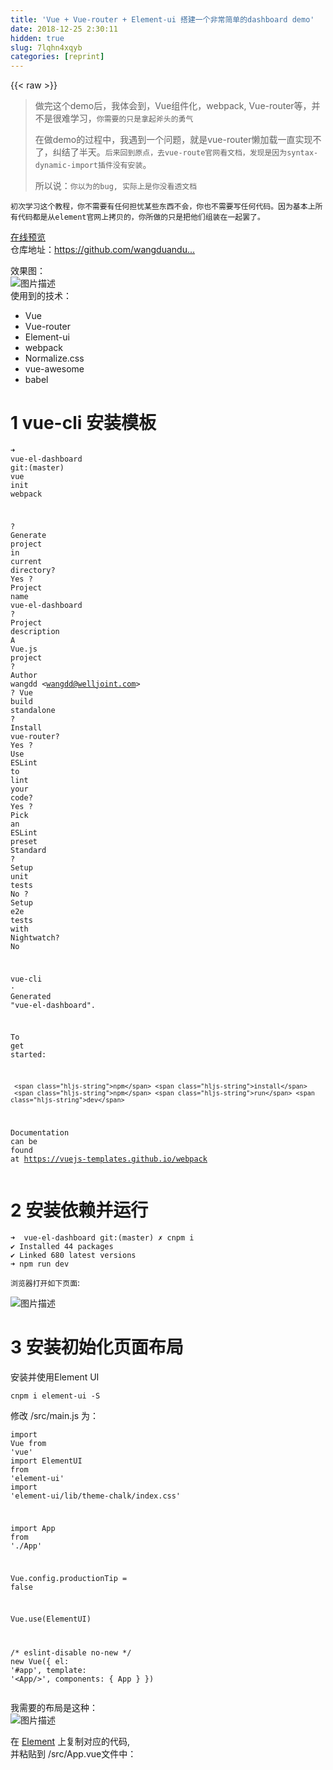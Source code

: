 ```yaml
---
title: 'Vue + Vue-router + Element-ui 搭建一个非常简单的dashboard demo' 
date: 2018-12-25 2:30:11
hidden: true
slug: 7lqhn4xqyb
categories: [reprint]
---
```


{{< raw >}}

                    
<blockquote>做完这个demo后，我体会到，Vue组件化，webpack, Vue-router等，并不是很难学习，<code>你需要的只是拿起斧头的勇气</code><p>在做demo的过程中，我遇到一个问题，就是vue-router懒加载一直实现不了，纠结了半天。<code>后来回到原点，去vue-route官网看文档，发现是因为syntax-dynamic-import插件没有安装</code>。</p>
<p>所以说：<code>你以为的bug, 实际上是你没看透文档</code></p>
</blockquote>
<p><code>初次学习这个教程，你不需要有任何担忧某些东西不会，你也不需要写任何代码。因为基本上所有代码都是从element官网上拷贝的，你所做的只是把他们组装在一起罢了。</code></p>
<p><a href="https://wangduanduan.github.io/vue-el-dashboard/#/" rel="nofollow noreferrer" target="_blank">在线预览</a><br>仓库地址：<a href="https://github.com/wangduanduan/vue-el-dashboard" rel="nofollow noreferrer" target="_blank">https://github.com/wangduandu...</a></p>
<p>效果图：<br><span class="img-wrap"><img data-src="/img/bVYzUb?w=2848&amp;h=1072" src="https://static.alili.tech/img/bVYzUb?w=2848&amp;h=1072" alt="图片描述" title="图片描述" style="cursor: pointer; display: inline;"></span><br>使用到的技术：</p>
<ul>
<li>Vue</li>
<li>Vue-router</li>
<li>Element-ui</li>
<li>webpack</li>
<li>Normalize.css</li>
<li>vue-awesome</li>
<li>babel</li>
</ul>
<h1 id="articleHeader0">1 vue-cli 安装模板</h1>
<div class="widget-codetool" style="display:none;">
      <div class="widget-codetool--inner">
      <span class="selectCode code-tool" data-toggle="tooltip" data-placement="top" title="" data-original-title="全选"></span>
      <span type="button" class="copyCode code-tool" data-toggle="tooltip" data-placement="top" data-clipboard-text="➜  vue-el-dashboard git:(master) vue init webpack

? Generate project in current directory? Yes
? Project name vue-el-dashboard
? Project description A Vue.js project
? Author wangdd <wangdd@welljoint.com>
? Vue build standalone
? Install vue-router? Yes
? Use ESLint to lint your code? Yes
? Pick an ESLint preset Standard
? Setup unit tests No
? Setup e2e tests with Nightwatch? No

   vue-cli · Generated &quot;vue-el-dashboard&quot;.

   To get started:

     npm install
     npm run dev

   Documentation can be found at https://vuejs-templates.github.io/webpack" title="" data-original-title="复制"></span>
      <span type="button" class="saveToNote code-tool" data-toggle="tooltip" data-placement="top" title="" data-original-title="放进笔记"></span>
      </div>
      </div><pre class="hljs yaml"><code><span class="hljs-string">➜</span>  <span class="hljs-string">vue-el-dashboard</span> <span class="hljs-attr">git:(master)</span> <span class="hljs-string">vue</span> <span class="hljs-string">init</span> <span class="hljs-string">webpack</span>

<span class="hljs-string">?</span> <span class="hljs-string">Generate</span> <span class="hljs-string">project</span> <span class="hljs-string">in</span> <span class="hljs-string">current</span> <span class="hljs-string">directory?</span> <span class="hljs-literal">Yes</span>
<span class="hljs-string">?</span> <span class="hljs-string">Project</span> <span class="hljs-string">name</span> <span class="hljs-string">vue-el-dashboard</span>
<span class="hljs-string">?</span> <span class="hljs-string">Project</span> <span class="hljs-string">description</span> <span class="hljs-string">A</span> <span class="hljs-string">Vue.js</span> <span class="hljs-string">project</span>
<span class="hljs-string">?</span> <span class="hljs-string">Author</span> <span class="hljs-string">wangdd</span> <span class="hljs-string">&lt;wangdd@welljoint.com&gt;</span>
<span class="hljs-string">?</span> <span class="hljs-string">Vue</span> <span class="hljs-string">build</span> <span class="hljs-string">standalone</span>
<span class="hljs-string">?</span> <span class="hljs-string">Install</span> <span class="hljs-string">vue-router?</span> <span class="hljs-literal">Yes</span>
<span class="hljs-string">?</span> <span class="hljs-string">Use</span> <span class="hljs-string">ESLint</span> <span class="hljs-string">to</span> <span class="hljs-string">lint</span> <span class="hljs-string">your</span> <span class="hljs-string">code?</span> <span class="hljs-literal">Yes</span>
<span class="hljs-string">?</span> <span class="hljs-string">Pick</span> <span class="hljs-string">an</span> <span class="hljs-string">ESLint</span> <span class="hljs-string">preset</span> <span class="hljs-string">Standard</span>
<span class="hljs-string">?</span> <span class="hljs-string">Setup</span> <span class="hljs-string">unit</span> <span class="hljs-string">tests</span> <span class="hljs-literal">No</span>
<span class="hljs-string">?</span> <span class="hljs-string">Setup</span> <span class="hljs-string">e2e</span> <span class="hljs-string">tests</span> <span class="hljs-string">with</span> <span class="hljs-string">Nightwatch?</span> <span class="hljs-literal">No</span>

   <span class="hljs-string">vue-cli</span> <span class="hljs-string">·</span> <span class="hljs-string">Generated</span> <span class="hljs-string">"vue-el-dashboard"</span><span class="hljs-string">.</span>

   <span class="hljs-string">To</span> <span class="hljs-string">get</span> <span class="hljs-attr">started:</span>

     <span class="hljs-string">npm</span> <span class="hljs-string">install</span>
     <span class="hljs-string">npm</span> <span class="hljs-string">run</span> <span class="hljs-string">dev</span>

   <span class="hljs-string">Documentation</span> <span class="hljs-string">can</span> <span class="hljs-string">be</span> <span class="hljs-string">found</span> <span class="hljs-string">at</span> <span class="hljs-attr">https://vuejs-templates.github.io/webpack</span></code></pre>
<h1 id="articleHeader1">2 安装依赖并运行</h1>
<div class="widget-codetool" style="display:none;">
      <div class="widget-codetool--inner">
      <span class="selectCode code-tool" data-toggle="tooltip" data-placement="top" title="" data-original-title="全选"></span>
      <span type="button" class="copyCode code-tool" data-toggle="tooltip" data-placement="top" data-clipboard-text="➜  vue-el-dashboard git:(master) ✗ cnpm i
✔ Installed 44 packages
✔ Linked 680 latest versions
➜ npm run dev" title="" data-original-title="复制"></span>
      <span type="button" class="saveToNote code-tool" data-toggle="tooltip" data-placement="top" title="" data-original-title="放进笔记"></span>
      </div>
      </div><pre class="hljs dockerfile"><code>➜  vue-el-dashboard git:(master) ✗ cnpm i
✔ Installed <span class="hljs-number">44</span> packages
✔ Linked <span class="hljs-number">680</span> latest versions
➜ npm <span class="hljs-keyword">run</span><span class="bash"> dev</span></code></pre>
<p><code>浏览器打开如下页面</code>:</p>
<p><span class="img-wrap"><img data-src="/img/bVYzWi?w=1928&amp;h=1188" src="https://static.alili.tech/img/bVYzWi?w=1928&amp;h=1188" alt="图片描述" title="图片描述" style="cursor: pointer; display: inline;"></span></p>
<h1 id="articleHeader2">3 安装初始化页面布局</h1>
<p>安装并使用Element UI</p>
<div class="widget-codetool" style="display:none;">
      <div class="widget-codetool--inner">
      <span class="selectCode code-tool" data-toggle="tooltip" data-placement="top" title="" data-original-title="全选"></span>
      <span type="button" class="copyCode code-tool" data-toggle="tooltip" data-placement="top" data-clipboard-text="cnpm i element-ui -S" title="" data-original-title="复制"></span>
      <span type="button" class="saveToNote code-tool" data-toggle="tooltip" data-placement="top" title="" data-original-title="放进笔记"></span>
      </div>
      </div><pre class="hljs stylus"><code style="word-break: break-word; white-space: initial;">cnpm <span class="hljs-selector-tag">i</span> element-ui -S</code></pre>
<p>修改 /src/main.js 为：</p>
<div class="widget-codetool" style="display:none;">
      <div class="widget-codetool--inner">
      <span class="selectCode code-tool" data-toggle="tooltip" data-placement="top" title="" data-original-title="全选"></span>
      <span type="button" class="copyCode code-tool" data-toggle="tooltip" data-placement="top" data-clipboard-text="import Vue from 'vue'
import ElementUI from 'element-ui'
import 'element-ui/lib/theme-chalk/index.css'

import App from './App'

Vue.config.productionTip = false

Vue.use(ElementUI)

/* eslint-disable no-new */
new Vue({
  el: '#app',
  template: '<App/>',
  components: { App }
})
" title="" data-original-title="复制"></span>
      <span type="button" class="saveToNote code-tool" data-toggle="tooltip" data-placement="top" title="" data-original-title="放进笔记"></span>
      </div>
      </div><pre class="hljs gradle"><code><span class="hljs-keyword">import</span> Vue <span class="hljs-keyword">from</span> <span class="hljs-string">'vue'</span>
<span class="hljs-keyword">import</span> ElementUI <span class="hljs-keyword">from</span> <span class="hljs-string">'element-ui'</span>
<span class="hljs-keyword">import</span> <span class="hljs-string">'element-ui/lib/theme-chalk/index.css'</span>

<span class="hljs-keyword">import</span> App <span class="hljs-keyword">from</span> <span class="hljs-string">'./App'</span>

Vue.config.productionTip = <span class="hljs-keyword">false</span>

Vue.use(ElementUI)

<span class="hljs-comment">/* eslint-disable no-new */</span>
<span class="hljs-keyword">new</span> Vue({
  el: <span class="hljs-string">'#app'</span>,
  template: <span class="hljs-string">'&lt;App/&gt;'</span>,
  components: { App }
})
</code></pre>
<p>我需要的布局是这种：<br><span class="img-wrap"><img data-src="/img/bVYzWx?w=2530&amp;h=634" src="https://static.alili.tech/img/bVYzWx?w=2530&amp;h=634" alt="图片描述" title="图片描述" style="cursor: pointer;"></span></p>
<p>在 <a href="http://element-cn.eleme.io/#/zh-CN/component/container" rel="nofollow noreferrer" target="_blank">Element</a> 上复制对应的代码,<br>并粘贴到 /src/App.vue文件中：</p>
<div class="widget-codetool" style="display:none;">
      <div class="widget-codetool--inner">
      <span class="selectCode code-tool" data-toggle="tooltip" data-placement="top" title="" data-original-title="全选"></span>
      <span type="button" class="copyCode code-tool" data-toggle="tooltip" data-placement="top" data-clipboard-text="<template>
  <div id=&quot;app&quot;>

    <el-container>
      <el-header>Header</el-header>
      <el-container>
        <el-aside width=&quot;200px&quot;>Aside</el-aside>
        <el-main>Main</el-main>
      </el-container>
    </el-container>

  </div>
</template>

<script>

export default {
  name: 'app'
}

</script>

<style>

</style>" title="" data-original-title="复制"></span>
      <span type="button" class="saveToNote code-tool" data-toggle="tooltip" data-placement="top" title="" data-original-title="放进笔记"></span>
      </div>
      </div><pre class="hljs xml"><code><span class="hljs-tag">&lt;<span class="hljs-name">template</span>&gt;</span>
  <span class="hljs-tag">&lt;<span class="hljs-name">div</span> <span class="hljs-attr">id</span>=<span class="hljs-string">"app"</span>&gt;</span>

    <span class="hljs-tag">&lt;<span class="hljs-name">el-container</span>&gt;</span>
      <span class="hljs-tag">&lt;<span class="hljs-name">el-header</span>&gt;</span>Header<span class="hljs-tag">&lt;/<span class="hljs-name">el-header</span>&gt;</span>
      <span class="hljs-tag">&lt;<span class="hljs-name">el-container</span>&gt;</span>
        <span class="hljs-tag">&lt;<span class="hljs-name">el-aside</span> <span class="hljs-attr">width</span>=<span class="hljs-string">"200px"</span>&gt;</span>Aside<span class="hljs-tag">&lt;/<span class="hljs-name">el-aside</span>&gt;</span>
        <span class="hljs-tag">&lt;<span class="hljs-name">el-main</span>&gt;</span>Main<span class="hljs-tag">&lt;/<span class="hljs-name">el-main</span>&gt;</span>
      <span class="hljs-tag">&lt;/<span class="hljs-name">el-container</span>&gt;</span>
    <span class="hljs-tag">&lt;/<span class="hljs-name">el-container</span>&gt;</span>

  <span class="hljs-tag">&lt;/<span class="hljs-name">div</span>&gt;</span>
<span class="hljs-tag">&lt;/<span class="hljs-name">template</span>&gt;</span>

<span class="hljs-tag">&lt;<span class="hljs-name">script</span>&gt;</span><span class="javascript">

<span class="hljs-keyword">export</span> <span class="hljs-keyword">default</span> {
  <span class="hljs-attr">name</span>: <span class="hljs-string">'app'</span>
}

</span><span class="hljs-tag">&lt;/<span class="hljs-name">script</span>&gt;</span>

<span class="hljs-tag">&lt;<span class="hljs-name">style</span>&gt;</span><span class="undefined">

</span><span class="hljs-tag">&lt;/<span class="hljs-name">style</span>&gt;</span></code></pre>
<p>不出意外的话，你可以在浏览器上看到如下布局：<br><span class="img-wrap"><img data-src="/img/bVYzWF?w=1118&amp;h=524" src="https://static.alili.tech/img/bVYzWF?w=1118&amp;h=524" alt="图片描述" title="图片描述" style="cursor: pointer;"></span></p>
<p><code>现在，布局就这么成了。</code></p>
<h1 id="articleHeader3">4 安装侧边菜单栏</h1>
<p>我需要侧边栏是下图右边的自定义颜色的那种菜单<br><span class="img-wrap"><img data-src="/img/bVYzWY?w=2406&amp;h=1218" src="https://static.alili.tech/img/bVYzWY?w=2406&amp;h=1218" alt="图片描述" title="图片描述" style="cursor: pointer; display: inline;"></span></p>
<p>在components文件夹下新建NavMenu.vue</p>
<div class="widget-codetool" style="display:none;">
      <div class="widget-codetool--inner">
      <span class="selectCode code-tool" data-toggle="tooltip" data-placement="top" title="" data-original-title="全选"></span>
      <span type="button" class="copyCode code-tool" data-toggle="tooltip" data-placement="top" data-clipboard-text="<template>
  <el-row class=&quot;tac&quot;>
    <el-col :span=&quot;12&quot;>
      <h5>默认颜色</h5>
      <el-menu default-active=&quot;2&quot; class=&quot;el-menu-vertical-demo&quot; @open=&quot;handleOpen&quot; @close=&quot;handleClose&quot;>
        <el-submenu index=&quot;1&quot;>
          <template slot=&quot;title&quot;>
            <i class=&quot;el-icon-location&quot;></i>
            <span>导航一</span>
          </template>
          <el-menu-item-group>
            <template slot=&quot;title&quot;>分组一</template>
            <el-menu-item index=&quot;1-1&quot;>选项1</el-menu-item>
            <el-menu-item index=&quot;1-2&quot;>选项2</el-menu-item>
          </el-menu-item-group>
          <el-menu-item-group title=&quot;分组2&quot;>
            <el-menu-item index=&quot;1-3&quot;>选项3</el-menu-item>
          </el-menu-item-group>
          <el-submenu index=&quot;1-4&quot;>
            <template slot=&quot;title&quot;>选项4</template>
            <el-menu-item index=&quot;1-4-1&quot;>选项1</el-menu-item>
          </el-submenu>
        </el-submenu>
        <el-menu-item index=&quot;2&quot;>
          <i class=&quot;el-icon-menu&quot;></i>
          <span slot=&quot;title&quot;>导航二</span>
        </el-menu-item>
        <el-menu-item index=&quot;3&quot;>
          <i class=&quot;el-icon-setting&quot;></i>
          <span slot=&quot;title&quot;>导航三</span>
        </el-menu-item>
      </el-menu>
    </el-col>
    <el-col :span=&quot;12&quot;>
      <h5>自定义颜色</h5>
      <el-menu default-active=&quot;2&quot; class=&quot;el-menu-vertical-demo&quot; @open=&quot;handleOpen&quot; @close=&quot;handleClose&quot; background-color=&quot;#545c64&quot; text-color=&quot;#fff&quot; active-text-color=&quot;#ffd04b&quot;>
        <el-submenu index=&quot;1&quot;>
          <template slot=&quot;title&quot;>
            <i class=&quot;el-icon-location&quot;></i>
            <span>导航一</span>
          </template>
          <el-menu-item-group>
            <template slot=&quot;title&quot;>分组一</template>
            <el-menu-item index=&quot;1-1&quot;>选项1</el-menu-item>
            <el-menu-item index=&quot;1-2&quot;>选项2</el-menu-item>
          </el-menu-item-group>
          <el-menu-item-group title=&quot;分组2&quot;>
            <el-menu-item index=&quot;1-3&quot;>选项3</el-menu-item>
          </el-menu-item-group>
          <el-submenu index=&quot;1-4&quot;>
            <template slot=&quot;title&quot;>选项4</template>
            <el-menu-item index=&quot;1-4-1&quot;>选项1</el-menu-item>
          </el-submenu>
        </el-submenu>
        <el-menu-item index=&quot;2&quot;>
          <i class=&quot;el-icon-menu&quot;></i>
          <span slot=&quot;title&quot;>导航二</span>
        </el-menu-item>
        <el-menu-item index=&quot;3&quot;>
          <i class=&quot;el-icon-setting&quot;></i>
          <span slot=&quot;title&quot;>导航三</span>
        </el-menu-item>
      </el-menu>
    </el-col>
  </el-row>
</template>

<script>
  export default {
    methods: {
      handleOpen(key, keyPath) {
        console.log(key, keyPath);
      },
      handleClose(key, keyPath) {
        console.log(key, keyPath);
      }
    }
  }
</script>" title="" data-original-title="复制"></span>
      <span type="button" class="saveToNote code-tool" data-toggle="tooltip" data-placement="top" title="" data-original-title="放进笔记"></span>
      </div>
      </div><pre class="hljs xml"><code><span class="hljs-tag">&lt;<span class="hljs-name">template</span>&gt;</span>
  <span class="hljs-tag">&lt;<span class="hljs-name">el-row</span> <span class="hljs-attr">class</span>=<span class="hljs-string">"tac"</span>&gt;</span>
    <span class="hljs-tag">&lt;<span class="hljs-name">el-col</span> <span class="hljs-attr">:span</span>=<span class="hljs-string">"12"</span>&gt;</span>
      <span class="hljs-tag">&lt;<span class="hljs-name">h5</span>&gt;</span>默认颜色<span class="hljs-tag">&lt;/<span class="hljs-name">h5</span>&gt;</span>
      <span class="hljs-tag">&lt;<span class="hljs-name">el-menu</span> <span class="hljs-attr">default-active</span>=<span class="hljs-string">"2"</span> <span class="hljs-attr">class</span>=<span class="hljs-string">"el-menu-vertical-demo"</span> @<span class="hljs-attr">open</span>=<span class="hljs-string">"handleOpen"</span> @<span class="hljs-attr">close</span>=<span class="hljs-string">"handleClose"</span>&gt;</span>
        <span class="hljs-tag">&lt;<span class="hljs-name">el-submenu</span> <span class="hljs-attr">index</span>=<span class="hljs-string">"1"</span>&gt;</span>
          <span class="hljs-tag">&lt;<span class="hljs-name">template</span> <span class="hljs-attr">slot</span>=<span class="hljs-string">"title"</span>&gt;</span>
            <span class="hljs-tag">&lt;<span class="hljs-name">i</span> <span class="hljs-attr">class</span>=<span class="hljs-string">"el-icon-location"</span>&gt;</span><span class="hljs-tag">&lt;/<span class="hljs-name">i</span>&gt;</span>
            <span class="hljs-tag">&lt;<span class="hljs-name">span</span>&gt;</span>导航一<span class="hljs-tag">&lt;/<span class="hljs-name">span</span>&gt;</span>
          <span class="hljs-tag">&lt;/<span class="hljs-name">template</span>&gt;</span>
          <span class="hljs-tag">&lt;<span class="hljs-name">el-menu-item-group</span>&gt;</span>
            <span class="hljs-tag">&lt;<span class="hljs-name">template</span> <span class="hljs-attr">slot</span>=<span class="hljs-string">"title"</span>&gt;</span>分组一<span class="hljs-tag">&lt;/<span class="hljs-name">template</span>&gt;</span>
            <span class="hljs-tag">&lt;<span class="hljs-name">el-menu-item</span> <span class="hljs-attr">index</span>=<span class="hljs-string">"1-1"</span>&gt;</span>选项1<span class="hljs-tag">&lt;/<span class="hljs-name">el-menu-item</span>&gt;</span>
            <span class="hljs-tag">&lt;<span class="hljs-name">el-menu-item</span> <span class="hljs-attr">index</span>=<span class="hljs-string">"1-2"</span>&gt;</span>选项2<span class="hljs-tag">&lt;/<span class="hljs-name">el-menu-item</span>&gt;</span>
          <span class="hljs-tag">&lt;/<span class="hljs-name">el-menu-item-group</span>&gt;</span>
          <span class="hljs-tag">&lt;<span class="hljs-name">el-menu-item-group</span> <span class="hljs-attr">title</span>=<span class="hljs-string">"分组2"</span>&gt;</span>
            <span class="hljs-tag">&lt;<span class="hljs-name">el-menu-item</span> <span class="hljs-attr">index</span>=<span class="hljs-string">"1-3"</span>&gt;</span>选项3<span class="hljs-tag">&lt;/<span class="hljs-name">el-menu-item</span>&gt;</span>
          <span class="hljs-tag">&lt;/<span class="hljs-name">el-menu-item-group</span>&gt;</span>
          <span class="hljs-tag">&lt;<span class="hljs-name">el-submenu</span> <span class="hljs-attr">index</span>=<span class="hljs-string">"1-4"</span>&gt;</span>
            <span class="hljs-tag">&lt;<span class="hljs-name">template</span> <span class="hljs-attr">slot</span>=<span class="hljs-string">"title"</span>&gt;</span>选项4<span class="hljs-tag">&lt;/<span class="hljs-name">template</span>&gt;</span>
            <span class="hljs-tag">&lt;<span class="hljs-name">el-menu-item</span> <span class="hljs-attr">index</span>=<span class="hljs-string">"1-4-1"</span>&gt;</span>选项1<span class="hljs-tag">&lt;/<span class="hljs-name">el-menu-item</span>&gt;</span>
          <span class="hljs-tag">&lt;/<span class="hljs-name">el-submenu</span>&gt;</span>
        <span class="hljs-tag">&lt;/<span class="hljs-name">el-submenu</span>&gt;</span>
        <span class="hljs-tag">&lt;<span class="hljs-name">el-menu-item</span> <span class="hljs-attr">index</span>=<span class="hljs-string">"2"</span>&gt;</span>
          <span class="hljs-tag">&lt;<span class="hljs-name">i</span> <span class="hljs-attr">class</span>=<span class="hljs-string">"el-icon-menu"</span>&gt;</span><span class="hljs-tag">&lt;/<span class="hljs-name">i</span>&gt;</span>
          <span class="hljs-tag">&lt;<span class="hljs-name">span</span> <span class="hljs-attr">slot</span>=<span class="hljs-string">"title"</span>&gt;</span>导航二<span class="hljs-tag">&lt;/<span class="hljs-name">span</span>&gt;</span>
        <span class="hljs-tag">&lt;/<span class="hljs-name">el-menu-item</span>&gt;</span>
        <span class="hljs-tag">&lt;<span class="hljs-name">el-menu-item</span> <span class="hljs-attr">index</span>=<span class="hljs-string">"3"</span>&gt;</span>
          <span class="hljs-tag">&lt;<span class="hljs-name">i</span> <span class="hljs-attr">class</span>=<span class="hljs-string">"el-icon-setting"</span>&gt;</span><span class="hljs-tag">&lt;/<span class="hljs-name">i</span>&gt;</span>
          <span class="hljs-tag">&lt;<span class="hljs-name">span</span> <span class="hljs-attr">slot</span>=<span class="hljs-string">"title"</span>&gt;</span>导航三<span class="hljs-tag">&lt;/<span class="hljs-name">span</span>&gt;</span>
        <span class="hljs-tag">&lt;/<span class="hljs-name">el-menu-item</span>&gt;</span>
      <span class="hljs-tag">&lt;/<span class="hljs-name">el-menu</span>&gt;</span>
    <span class="hljs-tag">&lt;/<span class="hljs-name">el-col</span>&gt;</span>
    <span class="hljs-tag">&lt;<span class="hljs-name">el-col</span> <span class="hljs-attr">:span</span>=<span class="hljs-string">"12"</span>&gt;</span>
      <span class="hljs-tag">&lt;<span class="hljs-name">h5</span>&gt;</span>自定义颜色<span class="hljs-tag">&lt;/<span class="hljs-name">h5</span>&gt;</span>
      <span class="hljs-tag">&lt;<span class="hljs-name">el-menu</span> <span class="hljs-attr">default-active</span>=<span class="hljs-string">"2"</span> <span class="hljs-attr">class</span>=<span class="hljs-string">"el-menu-vertical-demo"</span> @<span class="hljs-attr">open</span>=<span class="hljs-string">"handleOpen"</span> @<span class="hljs-attr">close</span>=<span class="hljs-string">"handleClose"</span> <span class="hljs-attr">background-color</span>=<span class="hljs-string">"#545c64"</span> <span class="hljs-attr">text-color</span>=<span class="hljs-string">"#fff"</span> <span class="hljs-attr">active-text-color</span>=<span class="hljs-string">"#ffd04b"</span>&gt;</span>
        <span class="hljs-tag">&lt;<span class="hljs-name">el-submenu</span> <span class="hljs-attr">index</span>=<span class="hljs-string">"1"</span>&gt;</span>
          <span class="hljs-tag">&lt;<span class="hljs-name">template</span> <span class="hljs-attr">slot</span>=<span class="hljs-string">"title"</span>&gt;</span>
            <span class="hljs-tag">&lt;<span class="hljs-name">i</span> <span class="hljs-attr">class</span>=<span class="hljs-string">"el-icon-location"</span>&gt;</span><span class="hljs-tag">&lt;/<span class="hljs-name">i</span>&gt;</span>
            <span class="hljs-tag">&lt;<span class="hljs-name">span</span>&gt;</span>导航一<span class="hljs-tag">&lt;/<span class="hljs-name">span</span>&gt;</span>
          <span class="hljs-tag">&lt;/<span class="hljs-name">template</span>&gt;</span>
          <span class="hljs-tag">&lt;<span class="hljs-name">el-menu-item-group</span>&gt;</span>
            <span class="hljs-tag">&lt;<span class="hljs-name">template</span> <span class="hljs-attr">slot</span>=<span class="hljs-string">"title"</span>&gt;</span>分组一<span class="hljs-tag">&lt;/<span class="hljs-name">template</span>&gt;</span>
            <span class="hljs-tag">&lt;<span class="hljs-name">el-menu-item</span> <span class="hljs-attr">index</span>=<span class="hljs-string">"1-1"</span>&gt;</span>选项1<span class="hljs-tag">&lt;/<span class="hljs-name">el-menu-item</span>&gt;</span>
            <span class="hljs-tag">&lt;<span class="hljs-name">el-menu-item</span> <span class="hljs-attr">index</span>=<span class="hljs-string">"1-2"</span>&gt;</span>选项2<span class="hljs-tag">&lt;/<span class="hljs-name">el-menu-item</span>&gt;</span>
          <span class="hljs-tag">&lt;/<span class="hljs-name">el-menu-item-group</span>&gt;</span>
          <span class="hljs-tag">&lt;<span class="hljs-name">el-menu-item-group</span> <span class="hljs-attr">title</span>=<span class="hljs-string">"分组2"</span>&gt;</span>
            <span class="hljs-tag">&lt;<span class="hljs-name">el-menu-item</span> <span class="hljs-attr">index</span>=<span class="hljs-string">"1-3"</span>&gt;</span>选项3<span class="hljs-tag">&lt;/<span class="hljs-name">el-menu-item</span>&gt;</span>
          <span class="hljs-tag">&lt;/<span class="hljs-name">el-menu-item-group</span>&gt;</span>
          <span class="hljs-tag">&lt;<span class="hljs-name">el-submenu</span> <span class="hljs-attr">index</span>=<span class="hljs-string">"1-4"</span>&gt;</span>
            <span class="hljs-tag">&lt;<span class="hljs-name">template</span> <span class="hljs-attr">slot</span>=<span class="hljs-string">"title"</span>&gt;</span>选项4<span class="hljs-tag">&lt;/<span class="hljs-name">template</span>&gt;</span>
            <span class="hljs-tag">&lt;<span class="hljs-name">el-menu-item</span> <span class="hljs-attr">index</span>=<span class="hljs-string">"1-4-1"</span>&gt;</span>选项1<span class="hljs-tag">&lt;/<span class="hljs-name">el-menu-item</span>&gt;</span>
          <span class="hljs-tag">&lt;/<span class="hljs-name">el-submenu</span>&gt;</span>
        <span class="hljs-tag">&lt;/<span class="hljs-name">el-submenu</span>&gt;</span>
        <span class="hljs-tag">&lt;<span class="hljs-name">el-menu-item</span> <span class="hljs-attr">index</span>=<span class="hljs-string">"2"</span>&gt;</span>
          <span class="hljs-tag">&lt;<span class="hljs-name">i</span> <span class="hljs-attr">class</span>=<span class="hljs-string">"el-icon-menu"</span>&gt;</span><span class="hljs-tag">&lt;/<span class="hljs-name">i</span>&gt;</span>
          <span class="hljs-tag">&lt;<span class="hljs-name">span</span> <span class="hljs-attr">slot</span>=<span class="hljs-string">"title"</span>&gt;</span>导航二<span class="hljs-tag">&lt;/<span class="hljs-name">span</span>&gt;</span>
        <span class="hljs-tag">&lt;/<span class="hljs-name">el-menu-item</span>&gt;</span>
        <span class="hljs-tag">&lt;<span class="hljs-name">el-menu-item</span> <span class="hljs-attr">index</span>=<span class="hljs-string">"3"</span>&gt;</span>
          <span class="hljs-tag">&lt;<span class="hljs-name">i</span> <span class="hljs-attr">class</span>=<span class="hljs-string">"el-icon-setting"</span>&gt;</span><span class="hljs-tag">&lt;/<span class="hljs-name">i</span>&gt;</span>
          <span class="hljs-tag">&lt;<span class="hljs-name">span</span> <span class="hljs-attr">slot</span>=<span class="hljs-string">"title"</span>&gt;</span>导航三<span class="hljs-tag">&lt;/<span class="hljs-name">span</span>&gt;</span>
        <span class="hljs-tag">&lt;/<span class="hljs-name">el-menu-item</span>&gt;</span>
      <span class="hljs-tag">&lt;/<span class="hljs-name">el-menu</span>&gt;</span>
    <span class="hljs-tag">&lt;/<span class="hljs-name">el-col</span>&gt;</span>
  <span class="hljs-tag">&lt;/<span class="hljs-name">el-row</span>&gt;</span>
<span class="hljs-tag">&lt;/<span class="hljs-name">template</span>&gt;</span>

<span class="hljs-tag">&lt;<span class="hljs-name">script</span>&gt;</span><span class="javascript">
  <span class="hljs-keyword">export</span> <span class="hljs-keyword">default</span> {
    <span class="hljs-attr">methods</span>: {
      handleOpen(key, keyPath) {
        <span class="hljs-built_in">console</span>.log(key, keyPath);
      },
      handleClose(key, keyPath) {
        <span class="hljs-built_in">console</span>.log(key, keyPath);
      }
    }
  }
</span><span class="hljs-tag">&lt;/<span class="hljs-name">script</span>&gt;</span></code></pre>
<p>然后将NavMenu组件导入到App.vue中, 修改App.vue：</p>
<div class="widget-codetool" style="display:none;">
      <div class="widget-codetool--inner">
      <span class="selectCode code-tool" data-toggle="tooltip" data-placement="top" title="" data-original-title="全选"></span>
      <span type="button" class="copyCode code-tool" data-toggle="tooltip" data-placement="top" data-clipboard-text="<template>
  <div id=&quot;app&quot;>

    <el-container>
      <el-header>Header</el-header>
      <el-container>
        <el-aside width=&quot;200px&quot;>
          <navmenu></navmenu>
        </el-aside>
        <el-main>Main</el-main>
      </el-container>
    </el-container>

  </div>
</template>

<script>
import NavMenu from '@/components/NavMenu'

export default {
  name: 'app',
  components: {
    'navmenu': NavMenu
  }
}

</script>

<style>

</style>
" title="" data-original-title="复制"></span>
      <span type="button" class="saveToNote code-tool" data-toggle="tooltip" data-placement="top" title="" data-original-title="放进笔记"></span>
      </div>
      </div><pre class="hljs xml"><code><span class="hljs-tag">&lt;<span class="hljs-name">template</span>&gt;</span>
  <span class="hljs-tag">&lt;<span class="hljs-name">div</span> <span class="hljs-attr">id</span>=<span class="hljs-string">"app"</span>&gt;</span>

    <span class="hljs-tag">&lt;<span class="hljs-name">el-container</span>&gt;</span>
      <span class="hljs-tag">&lt;<span class="hljs-name">el-header</span>&gt;</span>Header<span class="hljs-tag">&lt;/<span class="hljs-name">el-header</span>&gt;</span>
      <span class="hljs-tag">&lt;<span class="hljs-name">el-container</span>&gt;</span>
        <span class="hljs-tag">&lt;<span class="hljs-name">el-aside</span> <span class="hljs-attr">width</span>=<span class="hljs-string">"200px"</span>&gt;</span>
          <span class="hljs-tag">&lt;<span class="hljs-name">navmenu</span>&gt;</span><span class="hljs-tag">&lt;/<span class="hljs-name">navmenu</span>&gt;</span>
        <span class="hljs-tag">&lt;/<span class="hljs-name">el-aside</span>&gt;</span>
        <span class="hljs-tag">&lt;<span class="hljs-name">el-main</span>&gt;</span>Main<span class="hljs-tag">&lt;/<span class="hljs-name">el-main</span>&gt;</span>
      <span class="hljs-tag">&lt;/<span class="hljs-name">el-container</span>&gt;</span>
    <span class="hljs-tag">&lt;/<span class="hljs-name">el-container</span>&gt;</span>

  <span class="hljs-tag">&lt;/<span class="hljs-name">div</span>&gt;</span>
<span class="hljs-tag">&lt;/<span class="hljs-name">template</span>&gt;</span>

<span class="hljs-tag">&lt;<span class="hljs-name">script</span>&gt;</span><span class="javascript">
<span class="hljs-keyword">import</span> NavMenu <span class="hljs-keyword">from</span> <span class="hljs-string">'@/components/NavMenu'</span>

<span class="hljs-keyword">export</span> <span class="hljs-keyword">default</span> {
  <span class="hljs-attr">name</span>: <span class="hljs-string">'app'</span>,
  <span class="hljs-attr">components</span>: {
    <span class="hljs-string">'navmenu'</span>: NavMenu
  }
}

</span><span class="hljs-tag">&lt;/<span class="hljs-name">script</span>&gt;</span>

<span class="hljs-tag">&lt;<span class="hljs-name">style</span>&gt;</span><span class="undefined">

</span><span class="hljs-tag">&lt;/<span class="hljs-name">style</span>&gt;</span>
</code></pre>
<p>这里要解释一下这条语句, 该语句中的<code>@</code>, 符号是什么意思？</p>
<div class="widget-codetool" style="display:none;">
      <div class="widget-codetool--inner">
      <span class="selectCode code-tool" data-toggle="tooltip" data-placement="top" title="" data-original-title="全选"></span>
      <span type="button" class="copyCode code-tool" data-toggle="tooltip" data-placement="top" data-clipboard-text="import NavMenu from '@/components/NavMenu'" title="" data-original-title="复制"></span>
      <span type="button" class="saveToNote code-tool" data-toggle="tooltip" data-placement="top" title="" data-original-title="放进笔记"></span>
      </div>
      </div><pre class="hljs clean"><code style="word-break: break-word; white-space: initial;"><span class="hljs-keyword">import</span> NavMenu <span class="hljs-keyword">from</span> <span class="hljs-string">'@/components/NavMenu'</span></code></pre>
<p>在build/webpack.base.conf.js中有如下代码, alias就是起别名，<code>@符号就是代表src路径， 所以@/components/NavMenu就是src/components/NavMenu</code>。 这样webpack就知道如何引入文件了。这样做的好处是不必到处去写<code>src</code>了。</p>
<div class="widget-codetool" style="display:none;">
      <div class="widget-codetool--inner">
      <span class="selectCode code-tool" data-toggle="tooltip" data-placement="top" title="" data-original-title="全选"></span>
      <span type="button" class="copyCode code-tool" data-toggle="tooltip" data-placement="top" data-clipboard-text="  resolve: {
    extensions: ['.js', '.vue', '.json'],
    alias: {
      'vue$': 'vue/dist/vue.esm.js',
      '@': resolve('src'),
    }
  }," title="" data-original-title="复制"></span>
      <span type="button" class="saveToNote code-tool" data-toggle="tooltip" data-placement="top" title="" data-original-title="放进笔记"></span>
      </div>
      </div><pre class="hljs css"><code>  <span class="hljs-selector-tag">resolve</span>: {
    <span class="hljs-attribute">extensions</span>: [<span class="hljs-string">'.js'</span>, <span class="hljs-string">'.vue'</span>, <span class="hljs-string">'.json'</span>],
    alias: {
      <span class="hljs-string">'vue$'</span>: <span class="hljs-string">'vue/dist/vue.esm.js'</span>,
      <span class="hljs-string">'@'</span>: <span class="hljs-built_in">resolve</span>(<span class="hljs-string">'src'</span>),
    }
  },</code></pre>
<p>现在打开浏览器，应该可以看到如下界面：<br><span class="img-wrap"><img data-src="/img/bVYzW6?w=1322&amp;h=922" src="https://static.alili.tech/img/bVYzW6?w=1322&amp;h=922" alt="图片描述" title="图片描述" style="cursor: pointer;"></span></p>
<p>可以看到菜单已经引入进来了，但是是两个菜单，下面我们需要修改一下，只要右边的菜单，并删除一些多余的元素。<br>修改NavMenu.vue文件。</p>
<div class="widget-codetool" style="display:none;">
      <div class="widget-codetool--inner">
      <span class="selectCode code-tool" data-toggle="tooltip" data-placement="top" title="" data-original-title="全选"></span>
      <span type="button" class="copyCode code-tool" data-toggle="tooltip" data-placement="top" data-clipboard-text="<template>
  <el-row class=&quot;tac&quot;>
    <el-col :span=&quot;24&quot;>
      <el-menu default-active=&quot;2&quot; class=&quot;el-menu-vertical-demo&quot; @open=&quot;handleOpen&quot; @close=&quot;handleClose&quot;
      unique-opened
      router
      background-color=&quot;#545c64&quot; text-color=&quot;#fff&quot; active-text-color=&quot;#ffd04b&quot;>
        <el-submenu index=&quot;1&quot;>
          <template slot=&quot;title&quot;>
            <i class=&quot;el-icon-location&quot;></i>
            <span>导航一</span>
          </template>
          <el-menu-item-group>
            <el-menu-item index=&quot;1-1&quot;>选项1</el-menu-item>
            <el-menu-item index=&quot;1-2&quot;>选项2</el-menu-item>
            <el-menu-item index=&quot;1-3&quot;>选项3</el-menu-item>
            <el-menu-item index=&quot;1-4&quot;>选项4</el-menu-item>
          </el-menu-item-group>
        </el-submenu>

        <el-submenu index=&quot;2&quot;>
          <template slot=&quot;title&quot;>
            <i class=&quot;el-icon-location&quot;></i>
            <span>导航二</span>
          </template>
          <el-menu-item-group>
            <el-menu-item index=&quot;2-1&quot;>选项1</el-menu-item>
            <el-menu-item index=&quot;2-2&quot;>选项2</el-menu-item>
            <el-menu-item index=&quot;2-3&quot;>选项3</el-menu-item>
            <el-menu-item index=&quot;2-4&quot;>选项4</el-menu-item>
          </el-menu-item-group>
        </el-submenu>

      </el-menu>
    </el-col>
  </el-row>
</template>

<script>
  export default {
    methods: {
      handleOpen(key, keyPath) {
        console.log(key, keyPath)
      },
      handleClose(key, keyPath) {
        console.log(key, keyPath)
      }
    }
  }
</script>" title="" data-original-title="复制"></span>
      <span type="button" class="saveToNote code-tool" data-toggle="tooltip" data-placement="top" title="" data-original-title="放进笔记"></span>
      </div>
      </div><pre class="hljs vim"><code><span class="hljs-symbol">&lt;template&gt;</span>
  &lt;<span class="hljs-keyword">el</span>-row class=<span class="hljs-string">"tac"</span>&gt;
    &lt;<span class="hljs-keyword">el</span>-<span class="hljs-keyword">col</span> :span=<span class="hljs-string">"24"</span>&gt;
      &lt;<span class="hljs-keyword">el</span>-<span class="hljs-keyword">menu</span> default-active=<span class="hljs-string">"2"</span> class=<span class="hljs-string">"el-menu-vertical-demo"</span> @open=<span class="hljs-string">"handleOpen"</span> @close=<span class="hljs-string">"handleClose"</span>
      unique-opened
      router
      background-color=<span class="hljs-string">"#545c64"</span> text-color=<span class="hljs-string">"#fff"</span> active-text-color=<span class="hljs-string">"#ffd04b"</span>&gt;
        &lt;<span class="hljs-keyword">el</span>-submenu <span class="hljs-built_in">index</span>=<span class="hljs-string">"1"</span>&gt;
          &lt;template slot=<span class="hljs-string">"title"</span>&gt;
            &lt;i class=<span class="hljs-string">"el-icon-location"</span>&gt;&lt;/i&gt;
            <span class="hljs-symbol">&lt;span&gt;</span>导航一&lt;/span&gt;
          &lt;/template&gt;
          <span class="hljs-symbol">&lt;el-menu-item-group&gt;</span>
            &lt;<span class="hljs-keyword">el</span>-<span class="hljs-keyword">menu</span>-item <span class="hljs-built_in">index</span>=<span class="hljs-string">"1-1"</span>&gt;选项<span class="hljs-number">1</span>&lt;/<span class="hljs-keyword">el</span>-<span class="hljs-keyword">menu</span>-item&gt;
            &lt;<span class="hljs-keyword">el</span>-<span class="hljs-keyword">menu</span>-item <span class="hljs-built_in">index</span>=<span class="hljs-string">"1-2"</span>&gt;选项<span class="hljs-number">2</span>&lt;/<span class="hljs-keyword">el</span>-<span class="hljs-keyword">menu</span>-item&gt;
            &lt;<span class="hljs-keyword">el</span>-<span class="hljs-keyword">menu</span>-item <span class="hljs-built_in">index</span>=<span class="hljs-string">"1-3"</span>&gt;选项<span class="hljs-number">3</span>&lt;/<span class="hljs-keyword">el</span>-<span class="hljs-keyword">menu</span>-item&gt;
            &lt;<span class="hljs-keyword">el</span>-<span class="hljs-keyword">menu</span>-item <span class="hljs-built_in">index</span>=<span class="hljs-string">"1-4"</span>&gt;选项<span class="hljs-number">4</span>&lt;/<span class="hljs-keyword">el</span>-<span class="hljs-keyword">menu</span>-item&gt;
          &lt;/<span class="hljs-keyword">el</span>-<span class="hljs-keyword">menu</span>-item-group&gt;
        &lt;/<span class="hljs-keyword">el</span>-submenu&gt;

        &lt;<span class="hljs-keyword">el</span>-submenu <span class="hljs-built_in">index</span>=<span class="hljs-string">"2"</span>&gt;
          &lt;template slot=<span class="hljs-string">"title"</span>&gt;
            &lt;i class=<span class="hljs-string">"el-icon-location"</span>&gt;&lt;/i&gt;
            <span class="hljs-symbol">&lt;span&gt;</span>导航二&lt;/span&gt;
          &lt;/template&gt;
          <span class="hljs-symbol">&lt;el-menu-item-group&gt;</span>
            &lt;<span class="hljs-keyword">el</span>-<span class="hljs-keyword">menu</span>-item <span class="hljs-built_in">index</span>=<span class="hljs-string">"2-1"</span>&gt;选项<span class="hljs-number">1</span>&lt;/<span class="hljs-keyword">el</span>-<span class="hljs-keyword">menu</span>-item&gt;
            &lt;<span class="hljs-keyword">el</span>-<span class="hljs-keyword">menu</span>-item <span class="hljs-built_in">index</span>=<span class="hljs-string">"2-2"</span>&gt;选项<span class="hljs-number">2</span>&lt;/<span class="hljs-keyword">el</span>-<span class="hljs-keyword">menu</span>-item&gt;
            &lt;<span class="hljs-keyword">el</span>-<span class="hljs-keyword">menu</span>-item <span class="hljs-built_in">index</span>=<span class="hljs-string">"2-3"</span>&gt;选项<span class="hljs-number">3</span>&lt;/<span class="hljs-keyword">el</span>-<span class="hljs-keyword">menu</span>-item&gt;
            &lt;<span class="hljs-keyword">el</span>-<span class="hljs-keyword">menu</span>-item <span class="hljs-built_in">index</span>=<span class="hljs-string">"2-4"</span>&gt;选项<span class="hljs-number">4</span>&lt;/<span class="hljs-keyword">el</span>-<span class="hljs-keyword">menu</span>-item&gt;
          &lt;/<span class="hljs-keyword">el</span>-<span class="hljs-keyword">menu</span>-item-group&gt;
        &lt;/<span class="hljs-keyword">el</span>-submenu&gt;

      &lt;/<span class="hljs-keyword">el</span>-<span class="hljs-keyword">menu</span>&gt;
    &lt;/<span class="hljs-keyword">el</span>-<span class="hljs-keyword">col</span>&gt;
  &lt;/<span class="hljs-keyword">el</span>-row&gt;
&lt;/template&gt;

<span class="hljs-symbol">&lt;script&gt;</span>
  export default {
    method<span class="hljs-variable">s:</span> {
      handleOpen(key, keyPath) {
        console.<span class="hljs-built_in">log</span>(key, keyPath)
      },
      handleClose(key, keyPath) {
        console.<span class="hljs-built_in">log</span>(key, keyPath)
      }
    }
  }
&lt;/script&gt;</code></pre>
<p>现在打开浏览器看看：<br><span class="img-wrap"><img data-src="/img/bVYzXh?w=1068&amp;h=476" src="https://static.alili.tech/img/bVYzXh?w=1068&amp;h=476" alt="图片描述" title="图片描述" style="cursor: pointer; display: inline;"></span></p>
<p>点击展开菜单看看：<br><span class="img-wrap"><img data-src="/img/bVYzXo?w=1228&amp;h=1336" src="https://static.alili.tech/img/bVYzXo?w=1228&amp;h=1336" alt="图片描述" title="图片描述" style="cursor: pointer; display: inline;"></span></p>
<h1 id="articleHeader4">5 侧边菜单栏进阶</h1>
<p>我们需要的功能：</p>
<ol>
<li>每次只能展开一个一级菜单</li>
<li>每次点击一个二级菜单可以自动改变路由，跳转到对应的组件</li>
<li>由于菜单在路由中也会使用，所以最好抽象出来，做成一个配置文件</li>
</ol>
<p>第1点和第二点比较好搞，Element上已经有配置文档:</p>
<ul>
<li>unique-opened: 是否只保持一个子菜单的展开</li>
<li>router: 是否使用 vue-router 的模式，启用该模式会在激活导航时以 index 作为 path 进行路由跳转</li>
</ul>
<p><span class="img-wrap"><img data-src="/img/bVYzXq?w=2446&amp;h=1422" src="https://static.alili.tech/img/bVYzXq?w=2446&amp;h=1422" alt="图片描述" title="图片描述" style="cursor: pointer;"></span></p>
<p>修改NavMenu.vue</p>
<div class="widget-codetool" style="display:none;">
      <div class="widget-codetool--inner">
      <span class="selectCode code-tool" data-toggle="tooltip" data-placement="top" title="" data-original-title="全选"></span>
      <span type="button" class="copyCode code-tool" data-toggle="tooltip" data-placement="top" data-clipboard-text="<template>
  <el-row class=&quot;tac&quot;>
    <el-col :span=&quot;24&quot;>
      <el-menu default-active=&quot;2&quot; class=&quot;el-menu-vertical-demo&quot; @open=&quot;handleOpen&quot; @close=&quot;handleClose&quot;
      unique-opened
      router
      background-color=&quot;#545c64&quot; text-color=&quot;#fff&quot; active-text-color=&quot;#ffd04b&quot;>
        <el-submenu index=&quot;1&quot;>
          <template slot=&quot;title&quot;>
            <i class=&quot;el-icon-location&quot;></i>
            <span>导航一</span>
          </template>
          <el-menu-item-group>
            <el-menu-item index=&quot;1-1&quot;>选项1</el-menu-item>
            <el-menu-item index=&quot;1-2&quot;>选项2</el-menu-item>
            <el-menu-item index=&quot;1-3&quot;>选项3</el-menu-item>
            <el-menu-item index=&quot;1-4&quot;>选项4</el-menu-item>
          </el-menu-item-group>
        </el-submenu>

        <el-submenu index=&quot;2&quot;>
          <template slot=&quot;title&quot;>
            <i class=&quot;el-icon-location&quot;></i>
            <span>导航二</span>
          </template>
          <el-menu-item-group>
            <el-menu-item index=&quot;2-1&quot;>选项1</el-menu-item>
            <el-menu-item index=&quot;2-2&quot;>选项2</el-menu-item>
            <el-menu-item index=&quot;2-3&quot;>选项3</el-menu-item>
            <el-menu-item index=&quot;2-4&quot;>选项4</el-menu-item>
          </el-menu-item-group>
        </el-submenu>

      </el-menu>
    </el-col>
  </el-row>
</template>

<script>
  export default {
    methods: {
      handleOpen (key, keyPath) {
        console.log(key, keyPath)
      },
      handleClose (key, keyPath) {
        console.log(key, keyPath)
      }
    }
  }
</script>" title="" data-original-title="复制"></span>
      <span type="button" class="saveToNote code-tool" data-toggle="tooltip" data-placement="top" title="" data-original-title="放进笔记"></span>
      </div>
      </div><pre class="hljs vim"><code><span class="hljs-symbol">&lt;template&gt;</span>
  &lt;<span class="hljs-keyword">el</span>-row class=<span class="hljs-string">"tac"</span>&gt;
    &lt;<span class="hljs-keyword">el</span>-<span class="hljs-keyword">col</span> :span=<span class="hljs-string">"24"</span>&gt;
      &lt;<span class="hljs-keyword">el</span>-<span class="hljs-keyword">menu</span> default-active=<span class="hljs-string">"2"</span> class=<span class="hljs-string">"el-menu-vertical-demo"</span> @open=<span class="hljs-string">"handleOpen"</span> @close=<span class="hljs-string">"handleClose"</span>
      unique-opened
      router
      background-color=<span class="hljs-string">"#545c64"</span> text-color=<span class="hljs-string">"#fff"</span> active-text-color=<span class="hljs-string">"#ffd04b"</span>&gt;
        &lt;<span class="hljs-keyword">el</span>-submenu <span class="hljs-built_in">index</span>=<span class="hljs-string">"1"</span>&gt;
          &lt;template slot=<span class="hljs-string">"title"</span>&gt;
            &lt;i class=<span class="hljs-string">"el-icon-location"</span>&gt;&lt;/i&gt;
            <span class="hljs-symbol">&lt;span&gt;</span>导航一&lt;/span&gt;
          &lt;/template&gt;
          <span class="hljs-symbol">&lt;el-menu-item-group&gt;</span>
            &lt;<span class="hljs-keyword">el</span>-<span class="hljs-keyword">menu</span>-item <span class="hljs-built_in">index</span>=<span class="hljs-string">"1-1"</span>&gt;选项<span class="hljs-number">1</span>&lt;/<span class="hljs-keyword">el</span>-<span class="hljs-keyword">menu</span>-item&gt;
            &lt;<span class="hljs-keyword">el</span>-<span class="hljs-keyword">menu</span>-item <span class="hljs-built_in">index</span>=<span class="hljs-string">"1-2"</span>&gt;选项<span class="hljs-number">2</span>&lt;/<span class="hljs-keyword">el</span>-<span class="hljs-keyword">menu</span>-item&gt;
            &lt;<span class="hljs-keyword">el</span>-<span class="hljs-keyword">menu</span>-item <span class="hljs-built_in">index</span>=<span class="hljs-string">"1-3"</span>&gt;选项<span class="hljs-number">3</span>&lt;/<span class="hljs-keyword">el</span>-<span class="hljs-keyword">menu</span>-item&gt;
            &lt;<span class="hljs-keyword">el</span>-<span class="hljs-keyword">menu</span>-item <span class="hljs-built_in">index</span>=<span class="hljs-string">"1-4"</span>&gt;选项<span class="hljs-number">4</span>&lt;/<span class="hljs-keyword">el</span>-<span class="hljs-keyword">menu</span>-item&gt;
          &lt;/<span class="hljs-keyword">el</span>-<span class="hljs-keyword">menu</span>-item-group&gt;
        &lt;/<span class="hljs-keyword">el</span>-submenu&gt;

        &lt;<span class="hljs-keyword">el</span>-submenu <span class="hljs-built_in">index</span>=<span class="hljs-string">"2"</span>&gt;
          &lt;template slot=<span class="hljs-string">"title"</span>&gt;
            &lt;i class=<span class="hljs-string">"el-icon-location"</span>&gt;&lt;/i&gt;
            <span class="hljs-symbol">&lt;span&gt;</span>导航二&lt;/span&gt;
          &lt;/template&gt;
          <span class="hljs-symbol">&lt;el-menu-item-group&gt;</span>
            &lt;<span class="hljs-keyword">el</span>-<span class="hljs-keyword">menu</span>-item <span class="hljs-built_in">index</span>=<span class="hljs-string">"2-1"</span>&gt;选项<span class="hljs-number">1</span>&lt;/<span class="hljs-keyword">el</span>-<span class="hljs-keyword">menu</span>-item&gt;
            &lt;<span class="hljs-keyword">el</span>-<span class="hljs-keyword">menu</span>-item <span class="hljs-built_in">index</span>=<span class="hljs-string">"2-2"</span>&gt;选项<span class="hljs-number">2</span>&lt;/<span class="hljs-keyword">el</span>-<span class="hljs-keyword">menu</span>-item&gt;
            &lt;<span class="hljs-keyword">el</span>-<span class="hljs-keyword">menu</span>-item <span class="hljs-built_in">index</span>=<span class="hljs-string">"2-3"</span>&gt;选项<span class="hljs-number">3</span>&lt;/<span class="hljs-keyword">el</span>-<span class="hljs-keyword">menu</span>-item&gt;
            &lt;<span class="hljs-keyword">el</span>-<span class="hljs-keyword">menu</span>-item <span class="hljs-built_in">index</span>=<span class="hljs-string">"2-4"</span>&gt;选项<span class="hljs-number">4</span>&lt;/<span class="hljs-keyword">el</span>-<span class="hljs-keyword">menu</span>-item&gt;
          &lt;/<span class="hljs-keyword">el</span>-<span class="hljs-keyword">menu</span>-item-group&gt;
        &lt;/<span class="hljs-keyword">el</span>-submenu&gt;

      &lt;/<span class="hljs-keyword">el</span>-<span class="hljs-keyword">menu</span>&gt;
    &lt;/<span class="hljs-keyword">el</span>-<span class="hljs-keyword">col</span>&gt;
  &lt;/<span class="hljs-keyword">el</span>-row&gt;
&lt;/template&gt;

<span class="hljs-symbol">&lt;script&gt;</span>
  export default {
    method<span class="hljs-variable">s:</span> {
      handleOpen (key, keyPath) {
        console.<span class="hljs-built_in">log</span>(key, keyPath)
      },
      handleClose (key, keyPath) {
        console.<span class="hljs-built_in">log</span>(key, keyPath)
      }
    }
  }
&lt;/script&gt;</code></pre>
<p>打开浏览器，点击一个二级菜单看看，你会发现，效果并不像预期那样，而且控制台还向你扔出一个bug：<br><span class="img-wrap"><img data-src="/img/bVYzXB?w=1922&amp;h=1492" src="https://static.alili.tech/img/bVYzXB?w=1922&amp;h=1492" alt="图片描述" title="图片描述" style="cursor: pointer;"></span></p>
<p>添加一个暂时的路由: 修改main.js</p>
<div class="widget-codetool" style="display:none;">
      <div class="widget-codetool--inner">
      <span class="selectCode code-tool" data-toggle="tooltip" data-placement="top" title="" data-original-title="全选"></span>
      <span type="button" class="copyCode code-tool" data-toggle="tooltip" data-placement="top" data-clipboard-text="import Vue from 'vue'
import ElementUI from 'element-ui'
import 'element-ui/lib/theme-chalk/index.css'

import App from './App'
import router from './router'

Vue.config.productionTip = false

Vue.use(ElementUI)

/* eslint-disable no-new */
new Vue({
  el: '#app',
  router,
  template: '<App/>',
  components: { App }
})" title="" data-original-title="复制"></span>
      <span type="button" class="saveToNote code-tool" data-toggle="tooltip" data-placement="top" title="" data-original-title="放进笔记"></span>
      </div>
      </div><pre class="hljs gradle"><code><span class="hljs-keyword">import</span> Vue <span class="hljs-keyword">from</span> <span class="hljs-string">'vue'</span>
<span class="hljs-keyword">import</span> ElementUI <span class="hljs-keyword">from</span> <span class="hljs-string">'element-ui'</span>
<span class="hljs-keyword">import</span> <span class="hljs-string">'element-ui/lib/theme-chalk/index.css'</span>

<span class="hljs-keyword">import</span> App <span class="hljs-keyword">from</span> <span class="hljs-string">'./App'</span>
<span class="hljs-keyword">import</span> router <span class="hljs-keyword">from</span> <span class="hljs-string">'./router'</span>

Vue.config.productionTip = <span class="hljs-keyword">false</span>

Vue.use(ElementUI)

<span class="hljs-comment">/* eslint-disable no-new */</span>
<span class="hljs-keyword">new</span> Vue({
  el: <span class="hljs-string">'#app'</span>,
  router,
  template: <span class="hljs-string">'&lt;App/&gt;'</span>,
  components: { App }
})</code></pre>
<p>打开浏览器，点击一个二级菜单，这时候没有报错，浏览器的路径也变了, 变成<code>http://localhost:8080/#/1-3</code><br><span class="img-wrap"><img data-src="/img/bVYzXG?w=1620&amp;h=1196" src="https://static.alili.tech/img/bVYzXG?w=1620&amp;h=1196" alt="图片描述" title="图片描述" style="cursor: pointer;"></span></p>
<p><code>每次增加一个菜单都要写点html是不能忍的，能用js的，就别用html</code>。</p>
<p>在src目录下创建一个config目录，目录下创建一个menu-config.js 文件：<br>外层的数组代表一级菜单，内层sub数组代表二级菜单。</p>
<div class="widget-codetool" style="display:none;">
      <div class="widget-codetool--inner">
      <span class="selectCode code-tool" data-toggle="tooltip" data-placement="top" title="" data-original-title="全选"></span>
      <span type="button" class="copyCode code-tool" data-toggle="tooltip" data-placement="top" data-clipboard-text="module.exports = [{
  name: '基础',
  id: 'basic',
  sub: [{
    name: 'Layout 布局',
    componentName: 'BasicLayout'
  }, {
    name: 'Container 布局容器',
    componentName: 'BasicContainer'
  }]
}, {
  name: 'Form',
  id: 'form',
  sub: [{
    name: 'Radio 单选框',
    componentName: 'FormRadio'
  }, {
    name: 'Checkbox 多选框',
    componentName: 'FormCheckbox'
  }]
}]
" title="" data-original-title="复制"></span>
      <span type="button" class="saveToNote code-tool" data-toggle="tooltip" data-placement="top" title="" data-original-title="放进笔记"></span>
      </div>
      </div><pre class="hljs perl"><code>module.exports = [{
  name: <span class="hljs-string">'基础'</span>,
  id: <span class="hljs-string">'basic'</span>,
  <span class="hljs-function"><span class="hljs-keyword">sub</span>: [</span>{
    name: <span class="hljs-string">'Layout 布局'</span>,
    componentName: <span class="hljs-string">'BasicLayout'</span>
  }, {
    name: <span class="hljs-string">'Container 布局容器'</span>,
    componentName: <span class="hljs-string">'BasicContainer'</span>
  }]
}, {
  name: <span class="hljs-string">'Form'</span>,
  id: <span class="hljs-string">'form'</span>,
  <span class="hljs-function"><span class="hljs-keyword">sub</span>: [</span>{
    name: <span class="hljs-string">'Radio 单选框'</span>,
    componentName: <span class="hljs-string">'FormRadio'</span>
  }, {
    name: <span class="hljs-string">'Checkbox 多选框'</span>,
    componentName: <span class="hljs-string">'FormCheckbox'</span>
  }]
}]
</code></pre>
<p>在NavMenu.vue中引入这个文件，并使用<code>v-for</code>循环去渲染这个菜单：</p>
<div class="widget-codetool" style="display:none;">
      <div class="widget-codetool--inner">
      <span class="selectCode code-tool" data-toggle="tooltip" data-placement="top" title="" data-original-title="全选"></span>
      <span type="button" class="copyCode code-tool" data-toggle="tooltip" data-placement="top" data-clipboard-text="<template>
  <el-row class=&quot;tac&quot;>
  <el-col :span=&quot;24&quot;>
    <el-menu
      class=&quot;el-menu-vertical-demo&quot;
      router
      unique-opened
      @open=&quot;handleOpen&quot;
      @close=&quot;handleClose&quot;
      background-color=&quot;#545c64&quot;
      text-color=&quot;#fff&quot;
      active-text-color=&quot;#ffd04b&quot;>

      <el-submenu v-for=&quot;item in menu&quot; :index=&quot;item.id&quot; :key=&quot;item.id&quot;>
        <template slot=&quot;title&quot;>
          <span v-text=&quot;item.name&quot;></span>
        </template>
        <el-menu-item-group class=&quot;over-hide&quot; v-for=&quot;sub in item.sub&quot; :key=&quot;sub.componentName&quot;>
          <el-menu-item :index=&quot;sub.componentName&quot; v-text=&quot;sub.name&quot;>
          </el-menu-item>
        </el-menu-item-group>
      </el-submenu>

    </el-menu>
  </el-col>
</el-row>
</template>

<style scoped>
  .over-hide{
    overflow: hidden;
  }
</style>

<script>
  import menu from '@/config/menu-config'

  export default {
    data () {
      return {
        menu: menu
      }
    },
    methods: {
      handleOpen (key, keyPath) {
        console.log(key, keyPath)
      },
      handleClose (key, keyPath) {
        console.log(key, keyPath)
      }
    }
  }
</script>" title="" data-original-title="复制"></span>
      <span type="button" class="saveToNote code-tool" data-toggle="tooltip" data-placement="top" title="" data-original-title="放进笔记"></span>
      </div>
      </div><pre class="hljs xml"><code><span class="hljs-tag">&lt;<span class="hljs-name">template</span>&gt;</span>
  <span class="hljs-tag">&lt;<span class="hljs-name">el-row</span> <span class="hljs-attr">class</span>=<span class="hljs-string">"tac"</span>&gt;</span>
  <span class="hljs-tag">&lt;<span class="hljs-name">el-col</span> <span class="hljs-attr">:span</span>=<span class="hljs-string">"24"</span>&gt;</span>
    <span class="hljs-tag">&lt;<span class="hljs-name">el-menu</span>
      <span class="hljs-attr">class</span>=<span class="hljs-string">"el-menu-vertical-demo"</span>
      <span class="hljs-attr">router</span>
      <span class="hljs-attr">unique-opened</span>
      @<span class="hljs-attr">open</span>=<span class="hljs-string">"handleOpen"</span>
      @<span class="hljs-attr">close</span>=<span class="hljs-string">"handleClose"</span>
      <span class="hljs-attr">background-color</span>=<span class="hljs-string">"#545c64"</span>
      <span class="hljs-attr">text-color</span>=<span class="hljs-string">"#fff"</span>
      <span class="hljs-attr">active-text-color</span>=<span class="hljs-string">"#ffd04b"</span>&gt;</span>

      <span class="hljs-tag">&lt;<span class="hljs-name">el-submenu</span> <span class="hljs-attr">v-for</span>=<span class="hljs-string">"item in menu"</span> <span class="hljs-attr">:index</span>=<span class="hljs-string">"item.id"</span> <span class="hljs-attr">:key</span>=<span class="hljs-string">"item.id"</span>&gt;</span>
        <span class="hljs-tag">&lt;<span class="hljs-name">template</span> <span class="hljs-attr">slot</span>=<span class="hljs-string">"title"</span>&gt;</span>
          <span class="hljs-tag">&lt;<span class="hljs-name">span</span> <span class="hljs-attr">v-text</span>=<span class="hljs-string">"item.name"</span>&gt;</span><span class="hljs-tag">&lt;/<span class="hljs-name">span</span>&gt;</span>
        <span class="hljs-tag">&lt;/<span class="hljs-name">template</span>&gt;</span>
        <span class="hljs-tag">&lt;<span class="hljs-name">el-menu-item-group</span> <span class="hljs-attr">class</span>=<span class="hljs-string">"over-hide"</span> <span class="hljs-attr">v-for</span>=<span class="hljs-string">"sub in item.sub"</span> <span class="hljs-attr">:key</span>=<span class="hljs-string">"sub.componentName"</span>&gt;</span>
          <span class="hljs-tag">&lt;<span class="hljs-name">el-menu-item</span> <span class="hljs-attr">:index</span>=<span class="hljs-string">"sub.componentName"</span> <span class="hljs-attr">v-text</span>=<span class="hljs-string">"sub.name"</span>&gt;</span>
          <span class="hljs-tag">&lt;/<span class="hljs-name">el-menu-item</span>&gt;</span>
        <span class="hljs-tag">&lt;/<span class="hljs-name">el-menu-item-group</span>&gt;</span>
      <span class="hljs-tag">&lt;/<span class="hljs-name">el-submenu</span>&gt;</span>

    <span class="hljs-tag">&lt;/<span class="hljs-name">el-menu</span>&gt;</span>
  <span class="hljs-tag">&lt;/<span class="hljs-name">el-col</span>&gt;</span>
<span class="hljs-tag">&lt;/<span class="hljs-name">el-row</span>&gt;</span>
<span class="hljs-tag">&lt;/<span class="hljs-name">template</span>&gt;</span>

<span class="hljs-tag">&lt;<span class="hljs-name">style</span> <span class="hljs-attr">scoped</span>&gt;</span><span class="css">
  <span class="hljs-selector-class">.over-hide</span>{
    <span class="hljs-attribute">overflow</span>: hidden;
  }
</span><span class="hljs-tag">&lt;/<span class="hljs-name">style</span>&gt;</span>

<span class="hljs-tag">&lt;<span class="hljs-name">script</span>&gt;</span><span class="javascript">
  <span class="hljs-keyword">import</span> menu <span class="hljs-keyword">from</span> <span class="hljs-string">'@/config/menu-config'</span>

  <span class="hljs-keyword">export</span> <span class="hljs-keyword">default</span> {
    data () {
      <span class="hljs-keyword">return</span> {
        <span class="hljs-attr">menu</span>: menu
      }
    },
    <span class="hljs-attr">methods</span>: {
      handleOpen (key, keyPath) {
        <span class="hljs-built_in">console</span>.log(key, keyPath)
      },
      handleClose (key, keyPath) {
        <span class="hljs-built_in">console</span>.log(key, keyPath)
      }
    }
  }
</span><span class="hljs-tag">&lt;/<span class="hljs-name">script</span>&gt;</span></code></pre>
<p>这里要说明一下，我给二级菜单加上了<code>over-hide</code>类，二级菜单在展开时，有点溢出父元素了。<br>打开浏览器看看, 这时候菜单已经是根据配置文件渲染的了。</p>
<p><span class="img-wrap"><img data-src="/img/bVYzXN?w=1616&amp;h=1374" src="https://static.alili.tech/img/bVYzXN?w=1616&amp;h=1374" alt="图片描述" title="图片描述" style="cursor: pointer;"></span></p>
<h1 id="articleHeader5">6 先加个头部吧，秃顶太丑了</h1>
<p>在componets文件夹下创建一个Header.vue, 并在App.vue中引入，</p>
<p>Header.vue</p>
<div class="widget-codetool" style="display:none;">
      <div class="widget-codetool--inner">
      <span class="selectCode code-tool" data-toggle="tooltip" data-placement="top" title="" data-original-title="全选"></span>
      <span type="button" class="copyCode code-tool" data-toggle="tooltip" data-placement="top" data-clipboard-text="<template>
  <el-row>
    <el-col :span=&quot;24&quot;
      <div class=&quot;head-wrap&quot;>Element</div>
    </el-col>
  </el-row>
</template>

<style scoped>
.head-wrap{

}
</style>" title="" data-original-title="复制"></span>
      <span type="button" class="saveToNote code-tool" data-toggle="tooltip" data-placement="top" title="" data-original-title="放进笔记"></span>
      </div>
      </div><pre class="hljs django"><code><span class="xml"><span class="hljs-tag">&lt;<span class="hljs-name">template</span>&gt;</span>
  <span class="hljs-tag">&lt;<span class="hljs-name">el-row</span>&gt;</span>
    <span class="hljs-tag">&lt;<span class="hljs-name">el-col</span> <span class="hljs-attr">:span</span>=<span class="hljs-string">"24"</span>
      &lt;<span class="hljs-attr">div</span> <span class="hljs-attr">class</span>=<span class="hljs-string">"head-wrap"</span>&gt;</span>Element<span class="hljs-tag">&lt;/<span class="hljs-name">div</span>&gt;</span>
    <span class="hljs-tag">&lt;/<span class="hljs-name">el-col</span>&gt;</span>
  <span class="hljs-tag">&lt;/<span class="hljs-name">el-row</span>&gt;</span>
<span class="hljs-tag">&lt;/<span class="hljs-name">template</span>&gt;</span>

<span class="hljs-tag">&lt;<span class="hljs-name">style</span> <span class="hljs-attr">scoped</span>&gt;</span><span class="css">
<span class="hljs-selector-class">.head-wrap</span>{

}
</span><span class="hljs-tag">&lt;/<span class="hljs-name">style</span>&gt;</span></span></code></pre>
<p>App.vue</p>
<div class="widget-codetool" style="display:none;">
      <div class="widget-codetool--inner">
      <span class="selectCode code-tool" data-toggle="tooltip" data-placement="top" title="" data-original-title="全选"></span>
      <span type="button" class="copyCode code-tool" data-toggle="tooltip" data-placement="top" data-clipboard-text="<template>
  <div id=&quot;app&quot;>
    <el-container>
      <el-header class=&quot;header&quot;>
        <vheader />
      </el-header>
      <el-container>
        <el-aside width=&quot;200px&quot;>
          <navmenu></navmenu>
        </el-aside>
        <el-main>Main
        </el-main>
      </el-container>
    </el-container>
  </div>
</template>
<script>
import NavMenu from '@/components/NavMenu'
import Header from '@/components/Header'

export default {
  name: 'app',
  components: {
    'navmenu': NavMenu,
    'vheader': Header
  }
}

</script>

<style>
.header {
  background-color: #409EFF;
  color: #fff;
  line-height: 60px;
}
</style>" title="" data-original-title="复制"></span>
      <span type="button" class="saveToNote code-tool" data-toggle="tooltip" data-placement="top" title="" data-original-title="放进笔记"></span>
      </div>
      </div><pre class="hljs xml"><code><span class="hljs-tag">&lt;<span class="hljs-name">template</span>&gt;</span>
  <span class="hljs-tag">&lt;<span class="hljs-name">div</span> <span class="hljs-attr">id</span>=<span class="hljs-string">"app"</span>&gt;</span>
    <span class="hljs-tag">&lt;<span class="hljs-name">el-container</span>&gt;</span>
      <span class="hljs-tag">&lt;<span class="hljs-name">el-header</span> <span class="hljs-attr">class</span>=<span class="hljs-string">"header"</span>&gt;</span>
        <span class="hljs-tag">&lt;<span class="hljs-name">vheader</span> /&gt;</span>
      <span class="hljs-tag">&lt;/<span class="hljs-name">el-header</span>&gt;</span>
      <span class="hljs-tag">&lt;<span class="hljs-name">el-container</span>&gt;</span>
        <span class="hljs-tag">&lt;<span class="hljs-name">el-aside</span> <span class="hljs-attr">width</span>=<span class="hljs-string">"200px"</span>&gt;</span>
          <span class="hljs-tag">&lt;<span class="hljs-name">navmenu</span>&gt;</span><span class="hljs-tag">&lt;/<span class="hljs-name">navmenu</span>&gt;</span>
        <span class="hljs-tag">&lt;/<span class="hljs-name">el-aside</span>&gt;</span>
        <span class="hljs-tag">&lt;<span class="hljs-name">el-main</span>&gt;</span>Main
        <span class="hljs-tag">&lt;/<span class="hljs-name">el-main</span>&gt;</span>
      <span class="hljs-tag">&lt;/<span class="hljs-name">el-container</span>&gt;</span>
    <span class="hljs-tag">&lt;/<span class="hljs-name">el-container</span>&gt;</span>
  <span class="hljs-tag">&lt;/<span class="hljs-name">div</span>&gt;</span>
<span class="hljs-tag">&lt;/<span class="hljs-name">template</span>&gt;</span>
<span class="hljs-tag">&lt;<span class="hljs-name">script</span>&gt;</span><span class="javascript">
<span class="hljs-keyword">import</span> NavMenu <span class="hljs-keyword">from</span> <span class="hljs-string">'@/components/NavMenu'</span>
<span class="hljs-keyword">import</span> Header <span class="hljs-keyword">from</span> <span class="hljs-string">'@/components/Header'</span>

<span class="hljs-keyword">export</span> <span class="hljs-keyword">default</span> {
  <span class="hljs-attr">name</span>: <span class="hljs-string">'app'</span>,
  <span class="hljs-attr">components</span>: {
    <span class="hljs-string">'navmenu'</span>: NavMenu,
    <span class="hljs-string">'vheader'</span>: Header
  }
}

</span><span class="hljs-tag">&lt;/<span class="hljs-name">script</span>&gt;</span>

<span class="hljs-tag">&lt;<span class="hljs-name">style</span>&gt;</span><span class="css">
<span class="hljs-selector-class">.header</span> {
  <span class="hljs-attribute">background-color</span>: <span class="hljs-number">#409EFF</span>;
  <span class="hljs-attribute">color</span>: <span class="hljs-number">#fff</span>;
  <span class="hljs-attribute">line-height</span>: <span class="hljs-number">60px</span>;
}
</span><span class="hljs-tag">&lt;/<span class="hljs-name">style</span>&gt;</span></code></pre>
<p>这时候打开浏览器看看, 是不是已经好看一点了。但是body有边框，不好看啊！<br><span class="img-wrap"><img data-src="/img/bVYzXT?w=1254&amp;h=992" src="https://static.alili.tech/img/bVYzXT?w=1254&amp;h=992" alt="图片描述" title="图片描述" style="cursor: pointer; display: inline;"></span></p>
<p><code>再次美化</code></p>
<ul>
<li>使用css reset <a href="http://necolas.github.io/normalize.css/" rel="nofollow noreferrer" target="_blank">Normalize.css</a>
</li>
<li>使用font-awesome <a href="https://github.com/Justineo/vue-awesome" rel="nofollow noreferrer" target="_blank">vue-awesome图标库</a>
</li>
</ul>
<p><code>安装Normalize.css, vue-awesome</code></p>
<div class="widget-codetool" style="display:none;">
      <div class="widget-codetool--inner">
      <span class="selectCode code-tool" data-toggle="tooltip" data-placement="top" title="" data-original-title="全选"></span>
      <span type="button" class="copyCode code-tool" data-toggle="tooltip" data-placement="top" data-clipboard-text="cnpm i normalize.css -D
cnpm i vue-awesome -D" title="" data-original-title="复制"></span>
      <span type="button" class="saveToNote code-tool" data-toggle="tooltip" data-placement="top" title="" data-original-title="放进笔记"></span>
      </div>
      </div><pre class="hljs stylus"><code>cnpm <span class="hljs-selector-tag">i</span> normalize<span class="hljs-selector-class">.css</span> -D
cnpm <span class="hljs-selector-tag">i</span> vue-awesome -D</code></pre>
<p>这里主要贴一下main.js的改动，其他的代码就不贴了：</p>
<div class="widget-codetool" style="display:none;">
      <div class="widget-codetool--inner">
      <span class="selectCode code-tool" data-toggle="tooltip" data-placement="top" title="" data-original-title="全选"></span>
      <span type="button" class="copyCode code-tool" data-toggle="tooltip" data-placement="top" data-clipboard-text="import Vue from 'vue'
import ElementUI from 'element-ui'
import 'element-ui/lib/theme-chalk/index.css'
import NormailizeCss from 'normalize.css'
import 'vue-awesome/icons'
import Icon from 'vue-awesome/components/Icon'

import App from './App'
import router from './router'

Vue.config.productionTip = false

Vue.use(ElementUI)
Vue.component('icon', Icon)

/* eslint-disable no-new */
new Vue({
  el: '#app',
  router,
  template: '<App/>',
  components: { App }
})" title="" data-original-title="复制"></span>
      <span type="button" class="saveToNote code-tool" data-toggle="tooltip" data-placement="top" title="" data-original-title="放进笔记"></span>
      </div>
      </div><pre class="hljs gradle"><code><span class="hljs-keyword">import</span> Vue <span class="hljs-keyword">from</span> <span class="hljs-string">'vue'</span>
<span class="hljs-keyword">import</span> ElementUI <span class="hljs-keyword">from</span> <span class="hljs-string">'element-ui'</span>
<span class="hljs-keyword">import</span> <span class="hljs-string">'element-ui/lib/theme-chalk/index.css'</span>
<span class="hljs-keyword">import</span> NormailizeCss <span class="hljs-keyword">from</span> <span class="hljs-string">'normalize.css'</span>
<span class="hljs-keyword">import</span> <span class="hljs-string">'vue-awesome/icons'</span>
<span class="hljs-keyword">import</span> Icon <span class="hljs-keyword">from</span> <span class="hljs-string">'vue-awesome/components/Icon'</span>

<span class="hljs-keyword">import</span> App <span class="hljs-keyword">from</span> <span class="hljs-string">'./App'</span>
<span class="hljs-keyword">import</span> router <span class="hljs-keyword">from</span> <span class="hljs-string">'./router'</span>

Vue.config.productionTip = <span class="hljs-keyword">false</span>

Vue.use(ElementUI)
Vue.component(<span class="hljs-string">'icon'</span>, Icon)

<span class="hljs-comment">/* eslint-disable no-new */</span>
<span class="hljs-keyword">new</span> Vue({
  el: <span class="hljs-string">'#app'</span>,
  router,
  template: <span class="hljs-string">'&lt;App/&gt;'</span>,
  components: { App }
})</code></pre>
<p>看下效果, 图标什么的都有了。<br><span class="img-wrap"><img data-src="/img/bVYzYg?w=1160&amp;h=1198" src="https://static.alili.tech/img/bVYzYg?w=1160&amp;h=1198" alt="图片描述" title="图片描述" style="cursor: pointer;"></span></p>
<h1 id="articleHeader6">7 组件路由与懒加载</h1>
<p>在components新增四个文件：</p>
<p>BasicContainer.vue</p>
<div class="widget-codetool" style="display:none;">
      <div class="widget-codetool--inner">
      <span class="selectCode code-tool" data-toggle="tooltip" data-placement="top" title="" data-original-title="全选"></span>
      <span type="button" class="copyCode code-tool" data-toggle="tooltip" data-placement="top" data-clipboard-text="<template>
  <div>
    这是：Container 布局容器
  </div>
</template>" title="" data-original-title="复制"></span>
      <span type="button" class="saveToNote code-tool" data-toggle="tooltip" data-placement="top" title="" data-original-title="放进笔记"></span>
      </div>
      </div><pre class="hljs xml"><code><span class="hljs-tag">&lt;<span class="hljs-name">template</span>&gt;</span>
  <span class="hljs-tag">&lt;<span class="hljs-name">div</span>&gt;</span>
    这是：Container 布局容器
  <span class="hljs-tag">&lt;/<span class="hljs-name">div</span>&gt;</span>
<span class="hljs-tag">&lt;/<span class="hljs-name">template</span>&gt;</span></code></pre>
<p>BasicLayout.vue</p>
<div class="widget-codetool" style="display:none;">
      <div class="widget-codetool--inner">
      <span class="selectCode code-tool" data-toggle="tooltip" data-placement="top" title="" data-original-title="全选"></span>
      <span type="button" class="copyCode code-tool" data-toggle="tooltip" data-placement="top" data-clipboard-text="<template>
  <div>
    这是：Layout 布局
  </div>
</template>" title="" data-original-title="复制"></span>
      <span type="button" class="saveToNote code-tool" data-toggle="tooltip" data-placement="top" title="" data-original-title="放进笔记"></span>
      </div>
      </div><pre class="hljs xml"><code><span class="hljs-tag">&lt;<span class="hljs-name">template</span>&gt;</span>
  <span class="hljs-tag">&lt;<span class="hljs-name">div</span>&gt;</span>
    这是：Layout 布局
  <span class="hljs-tag">&lt;/<span class="hljs-name">div</span>&gt;</span>
<span class="hljs-tag">&lt;/<span class="hljs-name">template</span>&gt;</span></code></pre>
<p>FormCheckbox.vue</p>
<div class="widget-codetool" style="display:none;">
      <div class="widget-codetool--inner">
      <span class="selectCode code-tool" data-toggle="tooltip" data-placement="top" title="" data-original-title="全选"></span>
      <span type="button" class="copyCode code-tool" data-toggle="tooltip" data-placement="top" data-clipboard-text="<template>
  <div>
    这是：Checkbox 多选框
  </div>
</template>" title="" data-original-title="复制"></span>
      <span type="button" class="saveToNote code-tool" data-toggle="tooltip" data-placement="top" title="" data-original-title="放进笔记"></span>
      </div>
      </div><pre class="hljs xml"><code><span class="hljs-tag">&lt;<span class="hljs-name">template</span>&gt;</span>
  <span class="hljs-tag">&lt;<span class="hljs-name">div</span>&gt;</span>
    这是：Checkbox 多选框
  <span class="hljs-tag">&lt;/<span class="hljs-name">div</span>&gt;</span>
<span class="hljs-tag">&lt;/<span class="hljs-name">template</span>&gt;</span></code></pre>
<p>FormRadio.vue</p>
<div class="widget-codetool" style="display:none;">
      <div class="widget-codetool--inner">
      <span class="selectCode code-tool" data-toggle="tooltip" data-placement="top" title="" data-original-title="全选"></span>
      <span type="button" class="copyCode code-tool" data-toggle="tooltip" data-placement="top" data-clipboard-text="<template>
  <div>
    这是：Radio 单选框
  </div>
</template>" title="" data-original-title="复制"></span>
      <span type="button" class="saveToNote code-tool" data-toggle="tooltip" data-placement="top" title="" data-original-title="放进笔记"></span>
      </div>
      </div><pre class="hljs xml"><code><span class="hljs-tag">&lt;<span class="hljs-name">template</span>&gt;</span>
  <span class="hljs-tag">&lt;<span class="hljs-name">div</span>&gt;</span>
    这是：Radio 单选框
  <span class="hljs-tag">&lt;/<span class="hljs-name">div</span>&gt;</span>
<span class="hljs-tag">&lt;/<span class="hljs-name">template</span>&gt;</span></code></pre>
<p>修改route/index.js文件, 关于路由和懒加载就不在此赘述，任何文档都没有官方文档说的好。</p>
<p><code>注意：如果您使用的是 Babel，你将需要添加 syntax-dynamic-import 插件，才能使 Babel 可以正确地解析语法。</code><br>也就是说，你要先安装<code>syntax-dynamic-import</code>, 不然懒加载根本不行。</p>
<div class="widget-codetool" style="display:none;">
      <div class="widget-codetool--inner">
      <span class="selectCode code-tool" data-toggle="tooltip" data-placement="top" title="" data-original-title="全选"></span>
      <span type="button" class="copyCode code-tool" data-toggle="tooltip" data-placement="top" data-clipboard-text="cnpm install --save-dev babel-plugin-syntax-dynamic-import" title="" data-original-title="复制"></span>
      <span type="button" class="saveToNote code-tool" data-toggle="tooltip" data-placement="top" title="" data-original-title="放进笔记"></span>
      </div>
      </div><pre class="hljs stata"><code style="word-break: break-word; white-space: initial;">cnpm install --<span class="hljs-keyword">save</span>-dev babel-<span class="hljs-keyword">plugin</span>-<span class="hljs-keyword">syntax</span>-dynamic-import</code></pre>
<div class="widget-codetool" style="display:none;">
      <div class="widget-codetool--inner">
      <span class="selectCode code-tool" data-toggle="tooltip" data-placement="top" title="" data-original-title="全选"></span>
      <span type="button" class="copyCode code-tool" data-toggle="tooltip" data-placement="top" data-clipboard-text="import Vue from 'vue'
import Router from 'vue-router'
import menus from '@/config/menu-config'

Vue.use(Router)

var routes = []

menus.forEach((item) => {
  item.sub.forEach((sub) => {
    routes.push({
      path: `/${sub.componentName}`,
      name: sub.componentName,
      component: () => import(`@/components/${sub.componentName}`)
    })
  })
})

export default new Router({ routes })" title="" data-original-title="复制"></span>
      <span type="button" class="saveToNote code-tool" data-toggle="tooltip" data-placement="top" title="" data-original-title="放进笔记"></span>
      </div>
      </div><pre class="hljs coffeescript"><code><span class="hljs-keyword">import</span> Vue <span class="hljs-keyword">from</span> <span class="hljs-string">'vue'</span>
<span class="hljs-keyword">import</span> Router <span class="hljs-keyword">from</span> <span class="hljs-string">'vue-router'</span>
<span class="hljs-keyword">import</span> menus <span class="hljs-keyword">from</span> <span class="hljs-string">'@/config/menu-config'</span>

Vue.use(Router)

var routes = []

menus.forEach(<span class="hljs-function"><span class="hljs-params">(item)</span> =&gt;</span> {
  item.sub.forEach(<span class="hljs-function"><span class="hljs-params">(sub)</span> =&gt;</span> {
    routes.push({
      path: `<span class="javascript">/${sub.componentName}</span>`,
      name: sub.componentName,
      component: <span class="hljs-function"><span class="hljs-params">()</span> =&gt;</span> <span class="hljs-keyword">import</span>(`<span class="javascript">@/components/${sub.componentName}</span>`)
    })
  })
})

<span class="hljs-keyword">export</span> <span class="hljs-keyword">default</span> <span class="hljs-keyword">new</span> Router({ routes })</code></pre>
<p>另外App.vue文件需要加上 router-view</p>
<div class="widget-codetool" style="display:none;">
      <div class="widget-codetool--inner">
      <span class="selectCode code-tool" data-toggle="tooltip" data-placement="top" title="" data-original-title="全选"></span>
      <span type="button" class="copyCode code-tool" data-toggle="tooltip" data-placement="top" data-clipboard-text="<el-main>
  <router-view></router-view>
</el-main>" title="" data-original-title="复制"></span>
      <span type="button" class="saveToNote code-tool" data-toggle="tooltip" data-placement="top" title="" data-original-title="放进笔记"></span>
      </div>
      </div><pre class="hljs apache"><code><span class="hljs-section">&lt;el-main&gt;</span>
  <span class="hljs-section">&lt;router-view&gt;</span><span class="hljs-section">&lt;/router-view&gt;</span>
<span class="hljs-section">&lt;/el-main&gt;</span></code></pre>
<p>看看效果：点击菜单，路径跳转，并且每次都是单独去加载路由的文件。</p>
<p><span class="img-wrap"><img data-src="/img/bVYzYw?w=782&amp;h=619" src="https://static.alili.tech/img/bVYzYw?w=782&amp;h=619" alt="图片描述" title="图片描述" style="cursor: pointer; display: inline;"></span></p>
<h1 id="articleHeader7">8 github 部署</h1>
<p>如果你想在github上部署，那么你要修改config/index.js的以下代码, 不然有些文件因为路径问题可能会找不到。</p>
<div class="widget-codetool" style="display:none;">
      <div class="widget-codetool--inner">
      <span class="selectCode code-tool" data-toggle="tooltip" data-placement="top" title="" data-original-title="全选"></span>
      <span type="button" class="copyCode code-tool" data-toggle="tooltip" data-placement="top" data-clipboard-text=" build: {
    // Template for index.html
    index: path.resolve(__dirname, '../docs/index.html'),

    // Paths
    assetsRoot: path.resolve(__dirname, '../docs'),
    assetsSubDirectory: 'static',
    assetsPublicPath: '/vue-el-dashboard/'," title="" data-original-title="复制"></span>
      <span type="button" class="saveToNote code-tool" data-toggle="tooltip" data-placement="top" title="" data-original-title="放进笔记"></span>
      </div>
      </div><pre class="hljs less"><code> <span class="hljs-attribute">build</span>: {
    <span class="hljs-comment">// Template for index.html</span>
    <span class="hljs-attribute">index</span>: path.resolve(__dirname, <span class="hljs-string">'../docs/index.html'</span>),

    <span class="hljs-comment">// Paths</span>
    <span class="hljs-attribute">assetsRoot</span>: path.resolve(__dirname, <span class="hljs-string">'../docs'</span>),
    <span class="hljs-attribute">assetsSubDirectory</span>: <span class="hljs-string">'static'</span>,
    <span class="hljs-attribute">assetsPublicPath</span>: <span class="hljs-string">'/vue-el-dashboard/'</span>,</code></pre>

                
{{< /raw >}}

# 版权声明
本文资源来源互联网，仅供学习研究使用，版权归该资源的合法拥有者所有，

本文仅用于学习、研究和交流目的。转载请注明出处、完整链接以及原作者。

原作者若认为本站侵犯了您的版权，请联系我们，我们会立即删除！

## 原文标题
Vue + Vue-router + Element-ui 搭建一个非常简单的dashboard demo

## 原文链接
[https://segmentfault.com/a/1190000012015667](https://segmentfault.com/a/1190000012015667)

